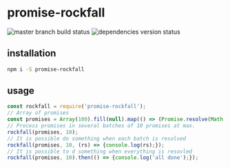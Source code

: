 # promise-rockfall

![master branch build status](https://travis-ci.org/sstephant/rockfall.svg?branch=master)
![dependencies version status](https://www.versioneye.com/user/projects/58eca9a6d6c98d0043fec932/badge.svg?style=flat-square)

## installation

```bash
npm i -S promise-rockfall
```

## usage

```javascript
const rockfall = require('promise-rockfall');
// Array of promises
const promises = Array(100).fill(null).map(() => (Promise.resolve(Math.random())));
// Process promises in several batches of 10 promises at max.
rockfall(promises, 10);
// It is possible do something when each batch is resolved
rockfall(promises, 10, (rs) => {console.log(rs);});
// It is possible to d something when everything is resovled
rockfall(promises, 10).then(() => {console.log('all done');});
```
